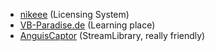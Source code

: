 - [nikeee](https://github.com/nikeee) (Licensing System)
- [VB-Paradise.de](https://www.vb-paradise.de/) (Learning place)
- [AnguisCaptor](https://github.com/AnguisCaptor) (StreamLibrary, really friendly)